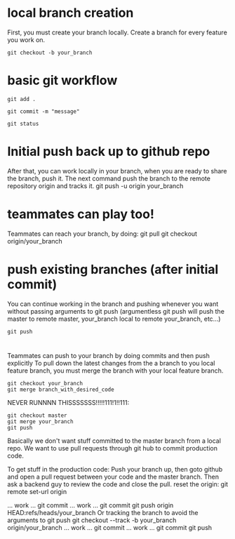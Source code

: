 # local branch creation #

First, you must create your branch locally. Create a branch for every feature you work on.

	git checkout -b your_branch

# basic git workflow #

	git add .

	git commit -m "message"

	git status

# Initial push back up to github repo #

After that, you can work locally in your branch, when you are ready to share the branch, push it. The next command push the branch to the remote repository origin and tracks it. 
	git push -u origin your_branch

# teammates can play too! #

Teammates can reach your branch, by doing:
	git pull
	git checkout origin/your_branch

# push existing branches (after initial commit) #

You can continue working in the branch and pushing whenever you want without passing arguments to git push (argumentless git push will push the master to remote master, your_branch local to remote your_branch, etc...)

	git push

# 

Teammates can push to your branch by doing commits and then push explicitly
To pull down the latest changes from the a branch to you local feature branch, you must merge the branch with your local feature branch. 

	git checkout your_branch 
	git merge branch_with_desired_code

NEVER RUNNNN THISSSSSSS!!!!!111!1!!111:
	
	git checkout master
	git merge your_branch
	git push
Basically we don't want stuff committed to the master branch from a local repo. We want to use pull requests through git hub to commit production code. 

To get stuff in the production code: 
Push your branch up, then goto github and open a pull request between your code and the master branch. Then ask a backend guy to review the code and close the pull. 
reset the origin: git remote set-url origin <url>

... work ...
git commit
... work ...
git commit
git push origin HEAD:refs/heads/your_branch
Or tracking the branch to avoid the arguments to git push
git checkout --track -b your_branch origin/your_branch
... work ...
git commit
... work ...
git commit
git push